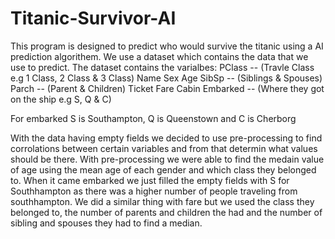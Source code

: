 # Titanic-Survivor-AI

This program is designed to predict who would survive the titanic using a AI prediction algorithem. We use a dataset which contains the data that we use to predict.
The dataset contains the varialbes:
  PClass --  (Travle Class e.g 1 Class, 2 Class & 3 Class)
  Name
  Sex
  Age
  SibSp  --  (Siblings & Spouses)
  Parch  --  (Parent & Children)
  Ticket
  Fare
  Cabin
  Embarked -- (Where they got on the ship e.g S, Q & C)
  
For embarked S is Southampton, Q is Queenstown and C is Cherborg

With the data having empty fields we decided to use pre-processing to find corrolations between certain variables and from that determin what values should be there.
With pre-processing we were able to find the medain value of age using the mean age of each gender and which class they belonged to. When it came embarked we just 
filled the empty fields with S for Southhampton as there was a higher number of people traveling from southhampton. We did a similar thing with fare but we used the class they
belonged to, the number of parents and children the had and the number of sibling and spouses they had to find a median.
